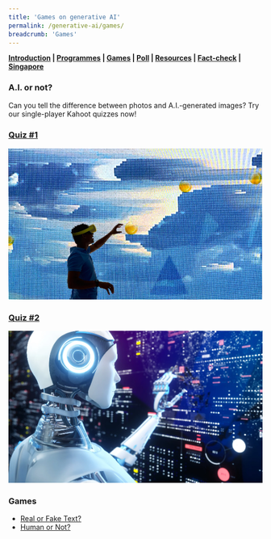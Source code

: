 ```yaml
---
title: 'Games on generative AI'
permalink: /generative-ai/games/
breadcrumb: 'Games'
---
```


**[Introduction](/generative-ai/games/)  |   [Programmes](/generative-ai/programmes/)  |  [Games](/generative-ai/games/)  |  [Poll](/generative-ai/gen-ai-poll/)  | [Resources](/generative-ai/resource-toolkit/)  | [Fact-check](/generative-ai/fact-checking-tools/)  | [Singapore](/generative-ai/generative-ai-singapore/)**

### A.I. or  not?

Can you tell the difference between photos and A.I.-generated images? Try our single-player Kahoot quizzes now!

### [Quiz #1](https://kahoot.it/challenge/001881407)

![](../images/gen-ai-kahoot-set1.PNG)



### [Quiz  #2](https://kahoot.it/challenge/0090188)

![](../images/gen-ai-kahoot-set2.PNG)



### Games

- [Real or Fake Text?](https://roft.io/)
- [Human or Not?](https://www.humanornot.ai/)